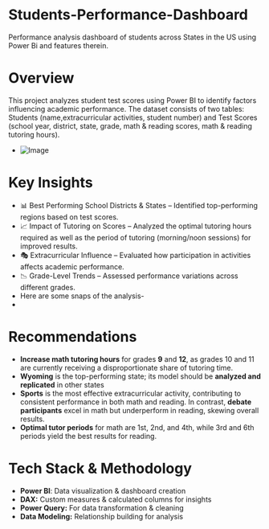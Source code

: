 # Students-Performance-Dashboard
Performance analysis dashboard of students across States in the US using Power Bi and features therein.
# Overview
This project analyzes student test scores using Power BI to identify factors influencing academic performance. The dataset consists of two tables: Students (name,extracurricular activities, student number) and Test Scores (school year, district, state, grade, math & reading scores, math & reading tutoring hours).
* ![Image](https://github.com/user-attachments/assets/173988cd-ed1b-4e4c-8a8b-d22aac87020b)

# Key Insights
* 📊 Best Performing School Districts & States – Identified top-performing regions based on test scores.
* 📈 Impact of Tutoring on Scores – Analyzed the optimal tutoring hours required as well as the period of tutoring (morning/noon sessions) for improved results.
* 🎭 Extracurricular Influence – Evaluated how participation in activities affects academic performance.
* 📉 Grade-Level Trends – Assessed performance variations across different grades.
* Here are some snaps of the analysis-
* 

# Recommendations
* **Increase math tutoring hours** for grades **9** and **12**, as grades 10 and 11 are currently receiving a disproportionate share of tutoring time.
* **Wyoming** is the top-performing state; its model should be **analyzed and replicated** in other states
* **Sports** is the most effective extracurricular activity, contributing to consistent performance in both math and reading. In contrast, **debate participants** excel in math but underperform in reading, skewing overall results.
* **Optimal tutor periods** for math are 1st, 2nd, and 4th, while 3rd and 6th periods yield the best results for reading.

# Tech Stack & Methodology
* **Power BI**: Data visualization & dashboard creation
* **DAX:** Custom measures & calculated columns for insights
* **Power Query:** For data transformation & cleaning
* **Data Modeling:** Relationship building for analysis
